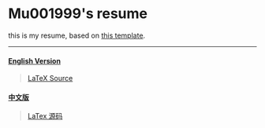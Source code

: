 # Mu001999's resume

this is my resume, based on [this template](https://github.com/billryan/resume).

<hr>

#### [English Version](./resume.pdf)
> [LaTeX Source](./resume.tex)

#### [中文版](./resume-cn.pdf)
> [LaTex 源码](./resume-cn.tex)
